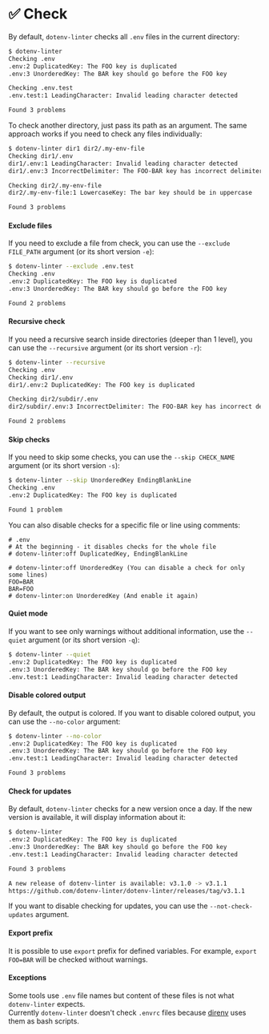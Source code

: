 # ✅ Check

By default, `dotenv-linter` checks all `.env` files in the current directory:

```bash
$ dotenv-linter
Checking .env
.env:2 DuplicatedKey: The FOO key is duplicated
.env:3 UnorderedKey: The BAR key should go before the FOO key

Checking .env.test
.env.test:1 LeadingCharacter: Invalid leading character detected

Found 3 problems
```

To check another directory, just pass its path as an argument. The same approach works if you need to check any files individually:

```bash
$ dotenv-linter dir1 dir2/.my-env-file
Checking dir1/.env
dir1/.env:1 LeadingCharacter: Invalid leading character detected
dir1/.env:3 IncorrectDelimiter: The FOO-BAR key has incorrect delimiter

Checking dir2/.my-env-file
dir2/.my-env-file:1 LowercaseKey: The bar key should be in uppercase

Found 3 problems
```

#### Exclude files

If you need to exclude a file from check, you can use the `--exclude FILE_PATH` argument (or its short version `-e`):

```bash
$ dotenv-linter --exclude .env.test
Checking .env
.env:2 DuplicatedKey: The FOO key is duplicated
.env:3 UnorderedKey: The BAR key should go before the FOO key

Found 2 problems
```

#### Recursive check

If you need a recursive search inside directories (deeper than 1 level), you can use the `--recursive` argument (or its short version `-r`):

```bash
$ dotenv-linter --recursive
Checking .env
Checking dir1/.env
dir1/.env:2 DuplicatedKey: The FOO key is duplicated

Checking dir2/subdir/.env
dir2/subdir/.env:3 IncorrectDelimiter: The FOO-BAR key has incorrect delimiter

Found 2 problems
```

#### Skip checks

If you need to skip some checks, you can use the `--skip CHECK_NAME` argument (or its short version `-s`):

```bash
$ dotenv-linter --skip UnorderedKey EndingBlankLine
Checking .env
.env:2 DuplicatedKey: The FOO key is duplicated

Found 1 problem
```

You can also disable checks for a specific file or line using comments:

```env
# .env
# At the beginning - it disables checks for the whole file
# dotenv-linter:off DuplicatedKey, EndingBlankLine

# dotenv-linter:off UnorderedKey (You can disable a check for only some lines)
FOO=BAR
BAR=FOO
# dotenv-linter:on UnorderedKey (And enable it again)
```

#### Quiet mode

If you want to see only warnings without additional information, use the `--quiet` argument (or its short version `-q`):

```bash
$ dotenv-linter --quiet
.env:2 DuplicatedKey: The FOO key is duplicated
.env:3 UnorderedKey: The BAR key should go before the FOO key
.env.test:1 LeadingCharacter: Invalid leading character detected
```

#### Disable colored output

By default, the output is colored. If you want to disable colored output, you can use the `--no-color` argument:

```bash
$ dotenv-linter --no-color
.env:2 DuplicatedKey: The FOO key is duplicated
.env:3 UnorderedKey: The BAR key should go before the FOO key
.env.test:1 LeadingCharacter: Invalid leading character detected

Found 3 problems
```

#### Check for updates

By default, `dotenv-linter` checks for a new version once a day.
If the new version is available, it will display information about it:

```bash
$ dotenv-linter
.env:2 DuplicatedKey: The FOO key is duplicated
.env:3 UnorderedKey: The BAR key should go before the FOO key
.env.test:1 LeadingCharacter: Invalid leading character detected

Found 3 problems

A new release of dotenv-linter is available: v3.1.0 -> v3.1.1
https://github.com/dotenv-linter/dotenv-linter/releases/tag/v3.1.1
```

If you want to disable checking for updates, you can use the `--not-check-updates` argument.

#### Export prefix

It is possible to use `export` prefix for defined variables. For example, `export FOO=BAR` will be checked without warnings.

#### Exceptions

Some tools use `.env` file names but content of these files is not what `dotenv-linter` expects.<br/>
Currently `dotenv-linter` doesn't check `.envrc` files because [direnv](https://direnv.net) uses them as bash scripts.

